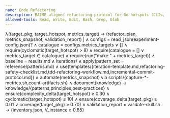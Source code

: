 ```yaml
---
name: Code Refactoring
description: BAIME-aligned refactoring protocol for Go hotspots (CLIs, services, MCP tooling) with automated metrics (e.g., metrics-cli, metrics-mcp) and documentation.
allowed-tools: Read, Write, Edit, Bash, Grep, Glob
---
```


λ(target_pkg, target_hotspot, metrics_target) → (refactor_plan, metrics_snapshot, validation_report) |
  ∧ configs = read_json(experiment-config.json)?
  ∧ catalogue = configs.metrics_targets ∨ []
  ∧ require(cyclomatic(target_hotspot) > 8)
  ∧ require(catalogue = [] ∨ metrics_target ∈ catalogue)
  ∧ require(run("make " + metrics_target))
  ∧ baseline = results.md ∧ iterations/
  ∧ apply(pattern_set = reference/patterns.md)
  ∧ use(templates/{iteration-template.md,refactoring-safety-checklist.md,tdd-refactoring-workflow.md,incremental-commit-protocol.md})
  ∧ automate(metrics_snapshot) via scripts/{capture-*-metrics.sh,count-artifacts.sh}
  ∧ document(knowledge) → knowledge/{patterns,principles,best-practices}
  ∧ ensure(complexity_delta(target_hotspot) ≥ 0.30 ∧ cyclomatic(target_hotspot) ≤ 10)
  ∧ ensure(coverage_delta(target_pkg) ≥ 0.01 ∨ coverage(target_pkg) ≥ 0.70)
  ∧ validation_report = validate-skill.sh → {inventory.json, V_instance ≥ 0.85}
